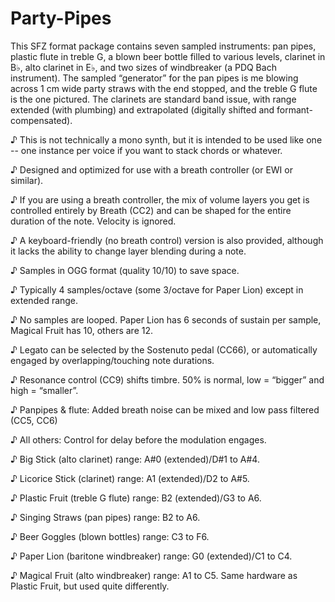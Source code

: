 # Party-Pipes
This SFZ format package contains seven sampled instruments: pan pipes, plastic flute in treble G, a blown beer bottle filled to various levels, clarinet in B♭, alto clarinet in E♭, and two sizes of windbreaker (a PDQ Bach instrument). The sampled “generator” for the pan pipes is me blowing across 1 cm wide party straws with the end stopped, and the treble G flute is the one pictured. The clarinets are standard band issue, with range extended (with plumbing) and extrapolated (digitally shifted and formant-compensated).

♪	This is not technically a mono synth, but it is intended to be used like one -- one instance per voice if you want to stack chords or whatever.

♪	Designed and optimized for use with a breath controller (or EWI or similar).

♪	If you are using a breath controller, the mix of volume layers you get is controlled entirely by Breath (CC2) and can be shaped for the entire duration of the note. Velocity is ignored.

♪	A keyboard-friendly (no breath control) version is also provided, although it lacks the ability to change layer blending during a note.

♪	Samples in OGG format (quality 10/10) to save space.

♪	Typically 4 samples/octave (some 3/octave for Paper Lion) except in extended range.

♪	No samples are looped. Paper Lion has 6 seconds of sustain per sample, Magical Fruit has 10, others are 12.

♪	Legato can be selected by the Sostenuto pedal (CC66), or automatically engaged by overlapping/touching note durations.

♪	Resonance control (CC9) shifts timbre. 50% is normal, low = “bigger” and high = “smaller”.

♪	Panpipes & flute: Added breath noise can be mixed and low pass filtered (CC5, CC6)

♪	All others: Control for delay before the modulation engages.

♪	Big Stick (alto clarinet) range: A#0 (extended)/D#1 to A#4.

♪	Licorice Stick (clarinet) range: A1 (extended)/D2 to A#5.

♪	Plastic Fruit (treble G flute) range: B2 (extended)/G3 to A6.

♪	Singing Straws (pan pipes) range: B2 to A6.

♪	Beer Goggles (blown bottles) range: C3 to F6.

♪	Paper Lion (baritone windbreaker) range: G0 (extended)/C1 to C4.

♪	Magical Fruit (alto windbreaker) range: A1 to C5. Same hardware as Plastic Fruit, but used quite differently.
